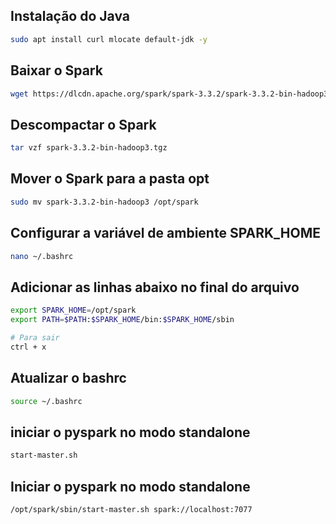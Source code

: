 ## Instalação do Java

```bash
sudo apt install curl mlocate default-jdk -y
```

## Baixar o Spark

```bash
wget https://dlcdn.apache.org/spark/spark-3.3.2/spark-3.3.2-bin-hadoop3.tgz
```

## Descompactar o Spark

```bash
tar vzf spark-3.3.2-bin-hadoop3.tgz
```

## Mover o Spark para a pasta opt

```bash
sudo mv spark-3.3.2-bin-hadoop3 /opt/spark
```

## Configurar a variável de ambiente SPARK_HOME 

```bash
nano ~/.bashrc
```

## Adicionar as linhas abaixo no final do arquivo

```bash 
export SPARK_HOME=/opt/spark
export PATH=$PATH:$SPARK_HOME/bin:$SPARK_HOME/sbin

# Para sair
ctrl + x
```

## Atualizar o bashrc

```bash
source ~/.bashrc
```

## iniciar o pyspark no modo standalone

```bash
start-master.sh
```

## Iniciar o pyspark no modo standalone

```
/opt/spark/sbin/start-master.sh spark://localhost:7077
```

